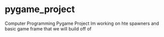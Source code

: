 # pygame_project
Computer Programming Pygame Project
Im working on hte spawners and basic game frame that we will build off of
